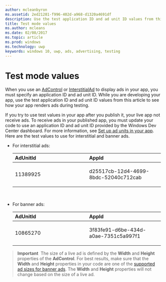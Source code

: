 ```yaml
---
author: mcleanbyron
ms.assetid: 2ed21281-f996-402d-a968-d1320a4691df
description: Use the test application ID and ad unit ID values from this article to see how your app renders ads during testing.
title: Test mode values
ms.author: mcleans
ms.date: 02/08/2017
ms.topic: article
ms.prod: windows
ms.technology: uwp
keywords: windows 10, uwp, ads, advertising, testing
---
```


# Test mode values

When you use an [AdControl](https://msdn.microsoft.com/library/windows/apps/microsoft.advertising.winrt.ui.adcontrol.aspx) or [InterstitialAd](https://msdn.microsoft.com/library/windows/apps/microsoft.advertising.winrt.ui.interstitialad.aspx)  to display ads in your app, you must specify an application ID and ad unit ID. While you are developing your app, use the test application ID and ad unit ID values from this article to see how your app renders ads during testing.


If you try to use test values in your app after you publish it, your live app not receive ads. To receive ads in your published app, you must update your code to use an application ID and ad unit ID provided by the Windows Dev Center dashboard. For more information, see [Set up ad units in your app](set-up-ad-units-in-your-app.md).
 
Here are the test values to use for interstitial and banner ads.

* For interstitial ads:

    <table>
    <colgroup>
    <col width="50%" />
    <col width="50%" />
    </colgroup>
    <thead>
    <tr class="header">
    <th align="left">AdUnitId</th>
    <th align="left">AppId</th>
    </tr>
    </thead>
    <tbody>
    <tr class="odd">
    <td align="left"><p>11389925</p></td>
    <td align="left"><p>d25517cb-12d4-4699-8bdc-52040c712cab</p></td>
    </tr>
    </tbody>
    </table>

     
* For banner ads:

    <table>
    <colgroup>
    <col width="50%" />
    <col width="50%" />
    </colgroup>
    <thead>
    <tr class="header">
    <th align="left">AdUnitId</th>
    <th align="left">AppId</th>
    </tr>
    </thead>
    <tbody>
    <tr class="odd">
    <td align="left"><p>10865270</p></td>
    <td align="left"><p>3f83fe91-d6be-434d-a0ae-7351c5a997f1</p></td>
    </tr>
    </tbody>
    </table>


> **Important**&nbsp;&nbsp;The size of a live ad is defined by the **Width** and **Height** properties of the **AdControl**. For best results, make sure that the **Width** and **Height** properties in your code are one of the [supported ad sizes for banner ads](supported-ad-sizes-for-banner-ads.md). The **Width** and **Height** properties will not change based on the size of a live ad.



 

 
